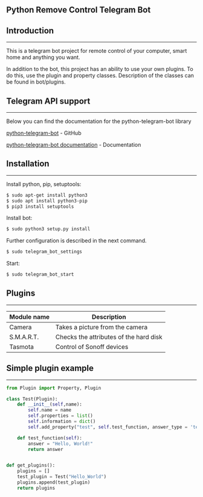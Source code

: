 ## Python Remove Control Telegram Bot

Introduction
---
---
This is a telegram bot project for remote control of your computer, smart home and anything you want.

In addition to the bot, this project has an ability to use your own plugins. To do this, use the plugin and property classes. Description of the classes can be found in bot/plugins.

Telegram API support
---
---
Below you can find the documentation for the python-telegram-bot library

 [python-telegram-bot](https://github.com/python-telegram-bot/python-telegram-bot) - GitHub
 
 [python-telegram-bot documentation](https://github.com/python-telegram-bot/python-telegram-bot) -  Documentation

Installation
---
---
Install python, pip, setuptools:
```sh
$ sudo apt-get install python3
$ sudo apt install python3-pip
$ pip3 install setuptools
```
Install bot:
```sh
$ sudo python3 setup.py install
```
Further configuration is described in the next command.
```sh
$ sudo telegram_bot_settings
```
Start:
```sh
$ sudo telegram_bot_start
```

Plugins
---
---
| Module name | Description                    |
| ------------- | ------------------------------ |
| Сamera     | Takes a picture from the camera     |
| S.M.A.R.T.   | Сhecks the attributes of the hard disk |
| Tasmota   | Control of Sonoff devices |

Simple plugin example
---
---
```python
from Plugin import Property, Plugin

class Test(Plugin):
	def __init__(self,name):
		self.name = name
		self.properties = list()
		self.information = dict()
		self.add_property("test", self.test_function, answer_type = 'text')

	def test_function(self):
		answer = "Hello, World!"
		return answer


def get_plugins():
	plugins = []
	test_plugin = Test("Hello_World")
	plugins.append(test_plugin)
	return plugins
```
